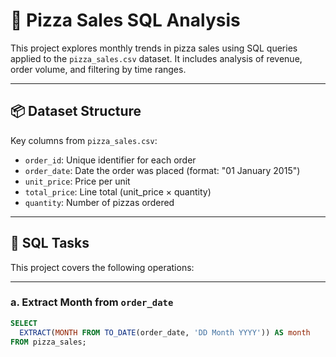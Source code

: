 # 🍕 Pizza Sales SQL Analysis

This project explores monthly trends in pizza sales using SQL queries applied to the `pizza_sales.csv` dataset. It includes analysis of revenue, order volume, and filtering by time ranges.

---

## 📦 Dataset Structure

Key columns from `pizza_sales.csv`:

- `order_id`: Unique identifier for each order
- `order_date`: Date the order was placed (format: "01 January 2015")
- `unit_price`: Price per unit
- `total_price`: Line total (unit_price × quantity)
- `quantity`: Number of pizzas ordered

---

## 🧠 SQL Tasks

This project covers the following operations:

---

### a. Extract Month from `order_date`

```sql
SELECT 
  EXTRACT(MONTH FROM TO_DATE(order_date, 'DD Month YYYY')) AS month
FROM pizza_sales;
